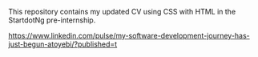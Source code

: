 This repository contains my updated CV using CSS with HTML in the StartdotNg pre-internship. 

https://www.linkedin.com/pulse/my-software-development-journey-has-just-begun-atoyebi/?published=t
